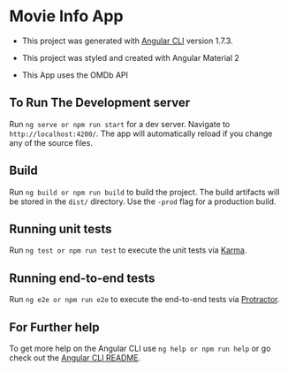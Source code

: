 # Movie Info App

* This project was generated with [Angular CLI](https://github.com/angular/angular-cli) version 1.7.3.

* This project was styled and created with Angular Material 2

* This App uses the  OMDb API

## To Run The Development server

Run `ng serve or npm run start` for a dev server. Navigate to `http://localhost:4200/`. The app will automatically reload if you change any of the source files.

## Build

Run `ng build or npm run build` to build the project. The build artifacts will be stored in the `dist/` directory. Use the `-prod` flag for a production build.

## Running unit tests

Run `ng test or npm run test` to execute the unit tests via [Karma](https://karma-runner.github.io).

## Running end-to-end tests

Run `ng e2e or npm run e2e` to execute the end-to-end tests via [Protractor](http://www.protractortest.org/).

## For Further help

To get more help on the Angular CLI use `ng help or npm run help` or go check out the [Angular CLI README](https://github.com/angular/angular-cli/blob/master/README.md).
